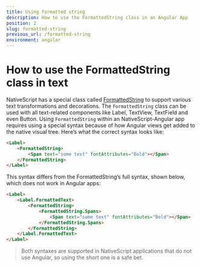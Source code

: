 ```yaml
---
title: Using formatted string
description: How to use the FormattedString class in an Angular App
position: 2
slug: formatted-string
previous_url: /formatted-string
environment: angular
---
```


# How to use the FormattedString class in text

NativeScript has a special class called [FormattedString](http://docs.nativescript.org/api-reference/classes/_text_formatted_string_.formattedstring.html) to support various text transformations and decorations. The `FormattedString` class can be used with all text-related components like Label, TextView, TextField and even Button. Using `FormattedString` within an NativeScript-Angular app requires using a special syntax because of how Angular views get added to the native visual tree. Here’s what the correct syntax looks like:

```HTML
<Label>
    <FormattedString>
        <Span text="some text" fontAttributes="Bold"></Span>
    </FormattedString>
</Label>
```

This syntax differs from the FormattedString’s full syntax, shown below, which does not work in Angular apps:

```HTML
<Label>
    <Label.FormattedText>
        <FormattedString>
            <FormattedString.Spans>
                <Span text="some text" fontAttributes="Bold"></Span>
            </FormattedString.Spans>
        </FormattedString>
    </Label.FormattedText>
</Label>
```

> Both syntaxes are supported in NativeScript applications that do not use Angular, so using the short one is a safe bet.
